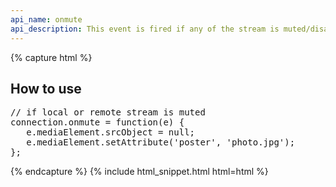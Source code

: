 ```yaml
---
api_name: onmute
api_description: This event is fired if any of the stream is muted/disabled
---
```


{% capture html %}

<section>
    <h2>How to use</h2>
    <pre>
// if local or remote stream is muted
connection.onmute = function(e) {
   e.mediaElement.srcObject = null;
   e.mediaElement.setAttribute('poster', 'photo.jpg');
};
</pre>
</section>

{% endcapture %}
{% include html_snippet.html html=html %}
